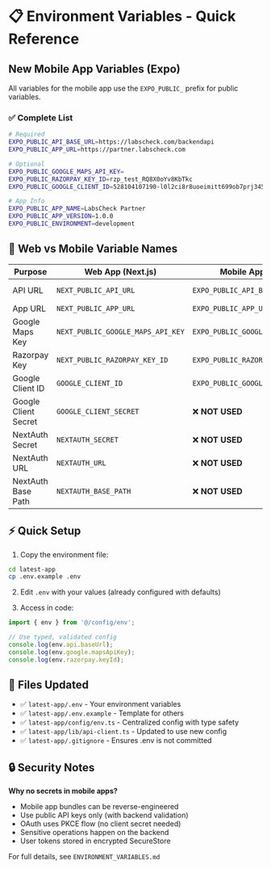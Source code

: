 # 📋 Environment Variables - Quick Reference

## New Mobile App Variables (Expo)

All variables for the mobile app use the `EXPO_PUBLIC_` prefix for public variables.

### ✅ Complete List

```bash
# Required
EXPO_PUBLIC_API_BASE_URL=https://labscheck.com/backendapi
EXPO_PUBLIC_APP_URL=https://partner.labscheck.com

# Optional
EXPO_PUBLIC_GOOGLE_MAPS_API_KEY=
EXPO_PUBLIC_RAZORPAY_KEY_ID=rzp_test_RQ8X0oYv8KbTkc
EXPO_PUBLIC_GOOGLE_CLIENT_ID=528104107190-l0l2ci8r8uoeimitt699ob7prj345jf2.apps.googleusercontent.com

# App Info
EXPO_PUBLIC_APP_NAME=LabsCheck Partner
EXPO_PUBLIC_APP_VERSION=1.0.0
EXPO_PUBLIC_ENVIRONMENT=development
```

## 🔄 Web vs Mobile Variable Names

| Purpose | Web App (Next.js) | Mobile App (Expo) | Status |
|---------|------------------|-------------------|--------|
| API URL | `NEXT_PUBLIC_API_URL` | `EXPO_PUBLIC_API_BASE_URL` | ✅ Renamed |
| App URL | `NEXT_PUBLIC_APP_URL` | `EXPO_PUBLIC_APP_URL` | ✅ Same |
| Google Maps Key | `NEXT_PUBLIC_GOOGLE_MAPS_API_KEY` | `EXPO_PUBLIC_GOOGLE_MAPS_API_KEY` | ✅ Same |
| Razorpay Key | `NEXT_PUBLIC_RAZORPAY_KEY_ID` | `EXPO_PUBLIC_RAZORPAY_KEY_ID` | ✅ Same |
| Google Client ID | `GOOGLE_CLIENT_ID` | `EXPO_PUBLIC_GOOGLE_CLIENT_ID` | ✅ Now public |
| Google Client Secret | `GOOGLE_CLIENT_SECRET` | ❌ **NOT USED** | Mobile uses PKCE |
| NextAuth Secret | `NEXTAUTH_SECRET` | ❌ **NOT USED** | Mobile uses JWT |
| NextAuth URL | `NEXTAUTH_URL` | ❌ **NOT USED** | Not applicable |
| NextAuth Base Path | `NEXTAUTH_BASE_PATH` | ❌ **NOT USED** | Not applicable |

## ⚡ Quick Setup

1. Copy the environment file:
```bash
cd latest-app
cp .env.example .env
```

2. Edit `.env` with your values (already configured with defaults)

3. Access in code:
```typescript
import { env } from '@/config/env';

// Use typed, validated config
console.log(env.api.baseUrl);
console.log(env.google.mapsApiKey);
console.log(env.razorpay.keyId);
```

## 📁 Files Updated

- ✅ `latest-app/.env` - Your environment variables
- ✅ `latest-app/.env.example` - Template for others
- ✅ `latest-app/config/env.ts` - Centralized config with type safety
- ✅ `latest-app/lib/api-client.ts` - Updated to use new config
- ✅ `latest-app/.gitignore` - Ensures .env is not committed

## 🔒 Security Notes

**Why no secrets in mobile apps?**
- Mobile app bundles can be reverse-engineered
- Use public API keys only (with backend validation)
- OAuth uses PKCE flow (no client secret needed)
- Sensitive operations happen on the backend
- User tokens stored in encrypted SecureStore

For full details, see `ENVIRONMENT_VARIABLES.md`
